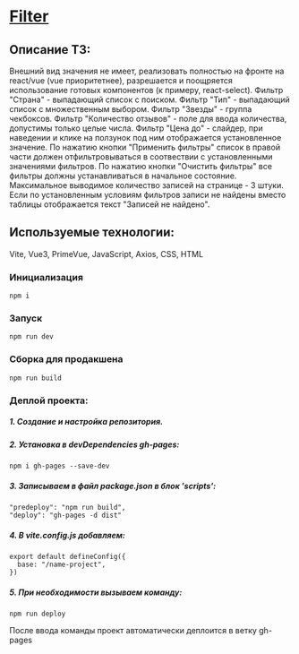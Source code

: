 # [Filter](https://eugene-gif.github.io/filter/)

## Описание ТЗ:
Внешний вид значения не имеет, реализовать полностью на фронте на react/vue (vue
приоритетнее), разрешается и поощряется использование готовых компонентов (к примеру, react-select).
Фильтр "Страна" - выпадающий список с поиском.
Фильтр "Тип" - выпадающий список с множественным выбором.
Фильтр "Звезды" - группа чекбоксов.
Фильтр "Количество отзывов" - поле для ввода количества, допустимы только целые числа.
Фильтр "Цена до" - слайдер, при наведении и клике на ползунок под ним отображается установленное значение.
По нажатию кнопки "Применить фильтры" список в правой части должен отфильтровываться в соотвествии с установленными значениями фильтров.
По нажатию кнопки "Очистить фильтры" все фильтры должны устанавливаться в начальное состояние.
Максимальное выводимое количество записей на странице - 3 штуки.
Если по установленным условиям фильтров записи не найдены вместо таблицы
отображается текст "Записей не найдено".

## Используемые технологии:
Vite, Vue3, PrimeVue, JavaScript, Axios, CSS, HTML

### Инициализация
```
npm i
```

### Запуск
```
npm run dev
```

### Сборка для продакшена
```
npm run build
```


### Деплой проекта:
##### 1. Создание и настройка репозитория.
##### 2. Установка в devDependencies gh-pages:
```
npm i gh-pages --save-dev
```
##### 3. Записываем в файл package.json в блок 'scripts':
```
"predeploy": "npm run build",
"deploy": "gh-pages -d dist"
```
##### 4. В vite.config.js добавляем:
```
export default defineConfig({
  base: "/name-project",
})
```
##### 5. При необходимости вызываем команду:
```
npm run deploy
```
После ввода команды проект автоматически деплоится в ветку gh-pages
